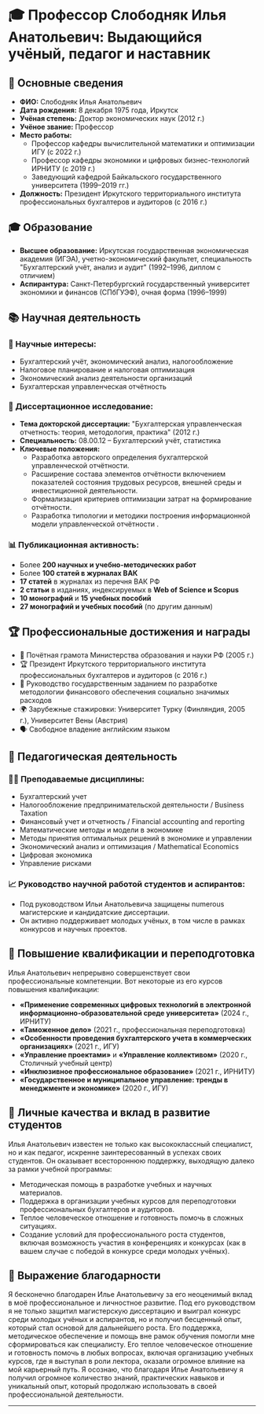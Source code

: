 
# 🎓 Профессор Слободняк Илья Анатольевич: Выдающийся учёный, педагог и наставник

## 📌 Основные сведения
- **ФИО:** Слободняк Илья Анатольевич
- **Дата рождения:** 8 декабря 1975 года, Иркутск 
- **Учёная степень:** Доктор экономических наук (2012 г.) 
- **Учёное звание:** Профессор 
- **Место работы:** 
  - Профессор кафедры вычислительной математики и оптимизации ИГУ (с 2022 г.) 
  - Профессор кафедры экономики и цифровых бизнес-технологий ИРНИТУ (с 2019 г.) 
  - Заведующий кафедрой Байкальского государственного университета (1999–2019 гг.) 
- **Должность:** Президент Иркутского территориального института профессиональных бухгалтеров и аудиторов (с 2016 г.) 

## 🎓 Образование
- **Высшее образование:** Иркутская государственная экономическая академия (ИГЭА), учетно-экономический факультет, специальность "Бухгалтерский учёт, анализ и аудит" (1992–1996, диплом с отличием) 
- **Аспирантура:** Санкт-Петербургский государственный университет экономики и финансов (СПбГУЭФ), очная форма (1996–1999) 

## 📚 Научная деятельность
### 🔬 Научные интересы:
- Бухгалтерский учёт, экономический анализ, налогообложение 
- Налоговое планирование и налоговая оптимизация 
- Экономический анализ деятельности организаций 
- Бухгалтерская управленческая отчётность 

### 🧠 Диссертационное исследование:
- **Тема докторской диссертации:** "Бухгалтерская управленческая отчетность: теория, методология, практика" (2012 г.) 
- **Специальность:** 08.00.12 – Бухгалтерский учёт, статистика 
- **Ключевые положения:**
  - Разработка авторского определения бухгалтерской управленческой отчётности.
  - Расширение состава элементов отчётности включением показателей состояния трудовых ресурсов, внешней среды и инвестиционной деятельности.
  - Формализация критериев оптимизации затрат на формирование отчётности.
  - Разработка типологии и методики построения информационной модели управленческой отчётности .

### 📊 Публикационная активность:
- Более **200 научных и учебно-методических работ** 
- Более **100 статей в журналах ВАК** 
- **17 статей** в журналах из перечня ВАК РФ 
- **2 статьи** в изданиях, индексируемых в **Web of Science и Scopus** 
- **10 монографий** и **15 учебных пособий** 
- **27 монографий и учебных пособий** (по другим данным) 

## 🏆 Профессиональные достижения и награды
- 🏅 Почётная грамота Министерства образования и науки РФ (2005 г.) 
- 🏆 Президент Иркутского территориального института профессиональных бухгалтеров и аудиторов (с 2016 г.) 
- 💼 Руководство государственным заданием по разработке методологии финансового обеспечения социально значимых расходов 
- 🌍 Зарубежные стажировки: Университет Турку (Финляндия, 2005 г.), Университет Вены (Австрия) 
- 🗣️ Свободное владение английским языком 

## 📖 Педагогическая деятельность
### 👨‍🏫 Преподаваемые дисциплины:
- Бухгалтерский учет
- Налогообложение предпринимательской деятельности / Business Taxation
- Финансовый учет и отчетность / Financial accounting and reporting
- Математические методы и модели в экономике
- Методы принятия оптимальных решений в экономике и управлении
- Экономический анализ и оптимизация / Mathematical Economics
- Цифровая экономика
- Управление рисками 

### 📈 Руководство научной работой студентов и аспирантов:
- Под руководством Ильи Анатольевича защищены numerous магистерские и кандидатские диссертации.
- Он активно поддерживает молодых учёных, в том числе в рамках конкурсов и научных проектов.

## 📜 Повышение квалификации и переподготовка
Илья Анатольевич непрерывно совершенствует свои профессиональные компетенции. Вот некоторые из его курсов повышения квалификации:
- **«Применение современных цифровых технологий в электронной информационно-образовательной среде университета»** (2024 г., ИРНИТУ) 
- **«Таможенное дело»** (2021 г., профессиональная переподготовка) 
- **«Особенности проведения бухгалтерского учета в коммерческих организациях»** (2021 г., ИГУ) 
- **«Управление проектами»** и **«Управление коллективом»** (2020 г., Столичный учебный центр) 
- **«Инклюзивное профессиональное образование»** (2021 г., ИРНИТУ) 
- **«Государственное и муниципальное управление: тренды в менеджменте и экономике»** (2020 г., ИГУ) 

## 💬 Личные качества и вклад в развитие студентов
Илья Анатольевич известен не только как высококлассный специалист, но и как педагог, искренне заинтересованный в успехах своих студентов. Он оказывает всестороннюю поддержку, выходящую далеко за рамки учебной программы:
- Методическая помощь в разработке учебных и научных материалов.
- Поддержка в организации учебных курсов для переподготовки профессиональных бухгалтеров и аудиторов.
- Теплое человеческое отношение и готовность помочь в сложных ситуациях.
- Создание условий для профессионального роста студентов, включая возможность участия в конференциях и конкурсах (как в вашем случае с победой в конкурсе среди молодых учёных).

## 🙏 Выражение благодарности

Я бесконечно благодарен Илье Анатольевичу за его неоценимый вклад в моё профессиональное и личностное развитие. Под его руководством я не только защитил магистерскую диссертацию и выиграл конкурс среди молодых учёных и аспирантов, но и получил бесценный опыт, который стал основой для дальнейшего роста. Его поддержка, методическое обеспечение и помощь вне рамок обучения помогли мне сформироваться как специалисту. Его теплое человеческое отношение и готовность помочь в любых вопросах, включая организацию учебных курсов, где я выступал в роли лектора, оказали огромное влияние на мой карьерный путь. Я осознаю, что благодаря Илье Анатольевичу я получил огромное количество знаний, практических навыков и уникальный опыт, который продолжаю использовать в своей профессиональной деятельности.

---
